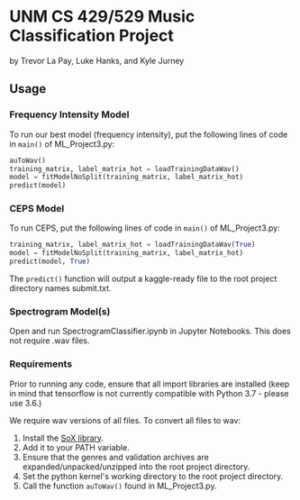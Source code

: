 # UNM CS 429/529 Music Classification Project

by Trevor La Pay, Luke Hanks, and Kyle Jurney

## Usage

### Frequency Intensity Model

To run our best model (frequency intensity), put the following lines of code in `main()` of ML_Project3.py:

```python
auToWav()
training_matrix, label_matrix_hot = loadTrainingDataWav()
model = fitModelNoSplit(training_matrix, label_matrix_hot)
predict(model)
```

### CEPS Model

To run CEPS, put the following lines of code in `main()` of ML_Project3.py:

```python
training_matrix, label_matrix_hot = loadTrainingDataWav(True)
model = fitModelNoSplit(training_matrix, label_matrix_hot)
predict(model, True) 
```

The `predict()` function will output a kaggle-ready file to the root project directory names submit.txt.

### Spectrogram Model(s)

Open and run SpectrogramClassifier.ipynb in Jupyter Notebooks. This does not require .wav files.

### Requirements

Prior to running any code, ensure that all import libraries are installed (keep in mind that 
tensorflow is not currently compatible with Python 3.7 - please use 3.6.)

We require wav versions of all files. To convert all files to wav:

1. Install the [SoX library](http://sox.sourceforge.net/). 
2. Add it to your PATH variable.
3. Ensure that the genres and validation archives are expanded/unpacked/unzipped into the root project directory.
4. Set the python kernel's working directory to the root project directory.
5. Call the function `auToWav()` found in ML_Project3.py.
